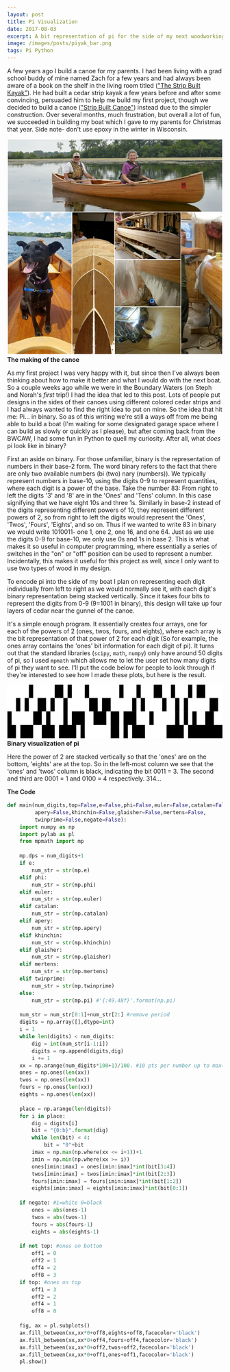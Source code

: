 ```yaml
---
layout: post
title: Pi Visualization
date: 2017-08-03
excerpt: A bit representation of pi for the side of my next woodworking project.
image: /images/posts/piyak_bar.png
tags: Pi Python
---
```


A few years ago I build a canoe for my parents. I had been living with a grad school buddy of mine named Zach for a few years and had always been aware of a book on the shelf in the living room titled (["The Strip Built Kayak"](https://www.amazon.com/Strip-Built-Sea-Kayak-Rugged-Beautiful/dp/007057989X/ref=sr_1_1?s=books&ie=UTF8&qid=1501772261&sr=1-1&keywords=strip+kayak)). He had built a cedar strip kayak a few years before and after some convincing, persuaded him to help me build my first project, though we decided to build a canoe (["Strip Built Canoe"](https://www.amazon.com/Strip-Built-Canoe-beautiful-lightweight/dp/1419660780)) instead due to the simpler construction. Over several months, much frustration, but overall a lot of fun, we succeeded in building my boat which I gave to my parents for Christmas that year. Side note- don't use epoxy in the winter in Wisconsin.

![image](/images/posts/piyak_canoe_collage.png)
**The making of the canoe**

As my first project I was very happy with it, but since then I've always been thinking about how to make it better and what I would do with the next boat. So a couple weeks ago while we were in the Boundary Waters (on Steph and Norah's *first* trip!) I had the idea that led to this post. Lots of people put designs in the sides of their canoes using different colored cedar strips and I had always wanted to find the right idea to put on mine. So the idea that hit me: Pi... in binary. So as of this writing we're still a ways off from me being able to build a boat (I'm waiting for some designated garage space where I can build as slowly or quickly as I please), but after coming back from the BWCAW, I had some fun in Python to quell my curiosity. After all, what *does* pi look like in binary?

First an aside on binary. For those unfamiliar, binary is the representation of numbers in their base-2 form. The word binary refers to the fact that there are only two available numbers (bi (two) nary (numbers)). We typically represent numbers in base-10, using the digits 0-9 to represent quantities, where each digit is a power of the base. Take the number 83: From right to left the digits '3' and '8' are in the 'Ones' and 'Tens' column. In this case signifying that we have eight 10s and three 1s. Similarly in base-2 instead of the digits representing different powers of 10, they represent different powers of 2, so from right to left the digits would represent the 'Ones', 'Twos', 'Fours', 'Eights', and so on. Thus if we wanted to write 83 in binary we would write 1010011- one 1, one 2, one 16, and one 64. Just as we use the digits 0-9 for base-10, we only use 0s and 1s in base 2. This is what makes it so useful in computer programming, where essentially a series of switches in the "on" or "off" position can be used to represent a number. Incidentally, this makes it useful for this project as well, since I only want to use two types of wood in my design.

To encode pi into the side of my boat I plan on representing each digit individually from left to right as we would normally see it, with each digit's binary representation being stacked vertically. Since it takes four bits to represent the digits from 0-9 (9=1001 in binary), this design will take up four layers of cedar near the gunnel of the canoe.

It's a simple enough program. It essentially creates four arrays, one for each of the powers of 2 (ones, twos, fours, and eights), where each array is the bit representation of that power of 2 for each digit (So for example, the ones array contains the 'ones' bit information for each digit of pi). It turns out that the standard libraries (`scipy`, `math`, `numpy`) only have around 50 digits of pi, so I used `mpmath` which allows me to let the user set how many digits of pi they want to see. I'll put the code below for people to look through if they're interested to see how I made these plots, but here is the result.

![image](/images/posts/piyak_bar.png)
**Binary visualization of pi**

Here the power of 2 are stacked vertically so that the 'ones' are on the bottom, 'eights' are at the top. So in the left-most column we see that the 'ones' and 'twos' column is black, indicating the bit 0011 = 3. The second and third are 0001 = 1 and 0100 = 4 respectively. 314...

**The Code**

```py
def main(num_digits,top=False,e=False,phi=False,euler=False,catalan=False,
         apery=False,khinchin=False,glaisher=False,mertens=False,
         twinprime=False,negate=False):
    import numpy as np
    import pylab as pl
    from mpmath import mp

    mp.dps = num_digits+1
    if e:
        num_str = str(mp.e)
    elif phi:
        num_str = str(mp.phi)
    elif euler:
        num_str = str(mp.euler)
    elif catalan:
        num_str = str(mp.catalan)
    elif apery:
        num_str = str(mp.apery)
    elif khinchin:
        num_str = str(mp.khinchin)
    elif glaisher:
        num_str = str(mp.glaisher)
    elif mertens:
        num_str = str(mp.mertens)
    elif twinprime:
        num_str = str(mp.twinprime)
    else:
        num_str = str(mp.pi) #'{:49.48f}'.format(np.pi)

    num_str = num_str[0:1]+num_str[2:] #remove period
    digits = np.array([],dtype=int)
    i = 1
    while len(digits) < num_digits:
        dig = int(num_str[i-1:i])
        digits = np.append(digits,dig)
        i += 1
    xx = np.arange(num_digits*100+1)/100. #10 pts per number up to max(digits+1)
    ones = np.ones(len(xx))
    twos = np.ones(len(xx))
    fours = np.ones(len(xx))
    eights = np.ones(len(xx))

    place = np.arange(len(digits))
    for i in place:
        dig = digits[i]
        bit = "{0:b}".format(dig)
        while len(bit) < 4:
            bit = "0"+bit
        imax = np.max(np.where(xx <= i+1))+1
        imin = np.min(np.where(xx >= i))
        ones[imin:imax] = ones[imin:imax]*int(bit[3:4])
        twos[imin:imax] = twos[imin:imax]*int(bit[2:3])
        fours[imin:imax] = fours[imin:imax]*int(bit[1:2])
        eights[imin:imax] = eights[imin:imax]*int(bit[0:1])

    if negate: #1=white 0=black
        ones = abs(ones-1)
        twos = abs(twos-1)
        fours = abs(fours-1)
        eights = abs(eights-1)

    if not top: #ones on bottom
        off1 = 0
        off2 = 1
        off4 = 2
        off8 = 3
    if top: #ones on top
        off1 = 3
        off2 = 2
        off4 = 1
        off8 = 0

    fig, ax = pl.subplots()
    ax.fill_between(xx,xx*0+off8,eights+off8,facecolor='black')
    ax.fill_between(xx,xx*0+off4,fours+off4,facecolor='black')
    ax.fill_between(xx,xx*0+off2,twos+off2,facecolor='black')
    ax.fill_between(xx,xx*0+off1,ones+off1,facecolor='black')
    pl.show()    
```
